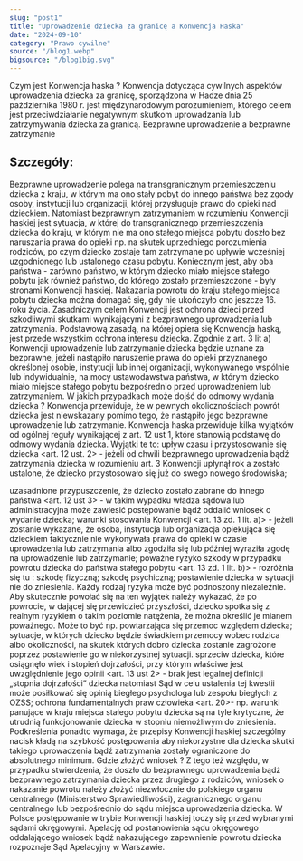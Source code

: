 ```yaml
---
slug: "post1"
title: "Uprowadzenie dziecka za granicę a Konwencja Haska"
date: "2024-09-10"
category: "Prawo cywilne"
source: "/blog1.webp"
bigsource: "/blog1big.svg"
---
```


Czym jest Konwencja haska ?
Konwencja dotycząca cywilnych aspektów uprowadzenia dziecka za granicę, sporządzona w Hadze
dnia 25 października 1980 r. jest międzynarodowym porozumieniem, którego celem jest
przeciwdziałanie negatywnym skutkom uprowadzania lub zatrzymywania dziecka za granicą.
Bezprawne uprowadzenie a bezprawne zatrzymanie

## Szczegóły:

Bezprawne uprowadzenie polega na transgranicznym przemieszczeniu dziecka z kraju, w którym
ma ono stały pobyt do innego państwa bez zgody osoby, instytucji lub organizacji, której
przysługuje prawo do opieki nad dzieckiem.
Natomiast bezprawnym zatrzymaniem w rozumieniu Konwencji haskiej jest sytuacja, w której do
transgranicznego przemieszczenia dziecka do kraju, w którym nie ma ono stałego miejsca pobytu
doszło bez naruszania prawa do opieki np. na skutek uprzedniego porozumienia rodziców, po czym
dziecko zostaje tam zatrzymane po upływie wcześniej uzgodnionego lub ustalonego czasu pobytu.
Koniecznym jest, aby oba państwa - zarówno państwo, w którym dziecko miało miejsce stałego
pobytu jak również państwo, do którego zostało przemieszczone - były stronami Konwencji haskiej.
Nakazania powrotu do kraju stałego miejsca pobytu dziecka można domagać się, gdy nie ukończyło
ono jeszcze 16. roku życia.
Zasadniczym celem Konwencji jest ochrona dzieci przed szkodliwymi skutkami wynikającymi
z bezprawnego uprowadzenia lub zatrzymania. Podstawową zasadą, na której opiera się Konwencja
haską, jest przede wszystkim ochrona interesu dziecka.
Zgodnie z art. 3 lit a) Konwencji uprowadzenie lub zatrzymanie dziecka będzie uznane za
bezprawne, jeżeli nastąpiło naruszenie prawa do opieki przyznanego określonej osobie, instytucji
lub innej organizacji, wykonywanego wspólnie lub indywidualnie, na mocy ustawodawstwa
państwa, w którym dziecko miało miejsce stałego pobytu bezpośrednio przed uprowadzeniem lub
zatrzymaniem.
W jakich przypadkach może dojść do odmowy wydania dziecka ?
Konwencja przewiduje, że w pewnych okolicznościach powrót dziecka jest niewskazany pomimo
tego, że nastąpiło jego bezprawne uprowadzenie lub zatrzymanie. Konwencja haska przewiduje
kilka wyjątków od ogólnej reguły wynikającej z art. 12 ust 1, które stanowią podstawę do odmowy
wydania dziecka. Wyjątki te to:
upływ czasu i przystosowanie się dziecka &lt;art. 12 ust. 2&gt; - jeżeli od chwili bezprawnego
uprowadzenia bądź zatrzymania dziecka w rozumieniu art. 3 Konwencji upłynął rok a zostało
ustalone, że dziecko przystosowało się już do swego nowego środowiska;

uzasadnione przypuszczenie, że dziecko zostało zabrane do innego państwa &lt;art. 12 ust 3&gt; -
w takim wypadku władza sądowa lub administracyjna może zawiesić postępowanie bądź oddalić
wniosek o wydanie dziecka;
warunki stosowania Konwencji &lt;art. 13 zd. 1 lit. a)&gt; - jeżeli zostanie wykazane, że osoba,
instytucja lub organizacja opiekująca się dzieckiem faktycznie nie wykonywała prawa do opieki w
czasie uprowadzenia lub zatrzymania albo zgodziła się lub później wyraziła zgodę na uprowadzenie
lub zatrzymanie;
poważne ryzyko szkody w przypadku powrotu dziecka do państwa stałego pobytu &lt;art. 13 zd. 1 lit.
b)&gt; - rozróżnia się tu :
szkodę fizyczną;
szkodę psychiczną;
postawienie dziecka w sytuacji nie do zniesienia.
Każdy rodzaj ryzyka może być podnoszony niezależnie. Aby skutecznie powołać się na ten wyjątek
należy wykazać, że po powrocie, w dającej się przewidzieć przyszłości, dziecko spotka się
z realnym ryzykiem o takim poziomie natężenia, że można określić je mianem poważnego. Może to
być np. powtarzająca się przemoc względem dziecka; sytuacje, w których dziecko będzie
świadkiem przemocy wobec rodzica albo okoliczności, na skutek których dobro dziecka zostanie
zagrożone poprzez postawienie go w niekorzystnej sytuacji.
sprzeciw dziecka, które osiągnęło wiek i stopień dojrzałości, przy którym właściwe jest
uwzględnienie jego opinii &lt;art. 13 ust 2&gt; - brak jest legalnej definicji „stopnia dojrzałości” dziecka
natomiast Sąd w celu ustalenia tej kwestii może posiłkować się opinią biegłego
psychologa lub zespołu biegłych z OZSS;
ochrona fundamentalnych praw człowieka &lt;art. 20&gt;- np. warunki panujące w kraju miejsca stałego
pobytu dziecka są na tyle krytyczne, że utrudnią funkcjonowanie dziecka w stopniu niemożliwym
do zniesienia.
Podkreślenia ponadto wymaga, że przepisy Konwencji haskiej szczególny nacisk kładą na szybkość
postępowania aby niekorzystne dla dziecka skutki takiego uprowadzenia bądź zatrzymania zostały
ograniczone do absolutnego minimum.
Gdzie złożyć wniosek ?
Z tego też względu, w przypadku stwierdzenia, że doszło do bezprawnego uprowadzenia bądź
bezprawnego zatrzymania dziecka przez drugiego z rodziców, wniosek o nakazanie powrotu należy
złożyć niezwłocznie do polskiego organu centralnego (Ministerstwo Sprawiedliwości),
zagranicznego organu centralnego lub bezpośrednio do sądu miejsca uprowadzenia dziecka.
W Polsce postępowanie w trybie Konwencji haskiej toczy się przed wybranymi sądami
okręgowymi. Apelację od postanowienia sądu okręgowego oddalającego wniosek bądź
nakazującego zapewnienie powrotu dziecka rozpoznaje Sąd Apelacyjny w Warszawie.

